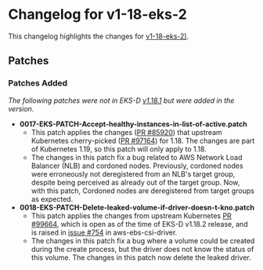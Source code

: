 # Changelog for v1-18-eks-2

This changelog highlights the changes for [v1-18-eks-2)](https://github.com/aws/eks-distro/tree/v1-18-eks-2).

## Patches 

### Patches Added
_The following patches were not in EKS-D [v1.18.1](https://github.com/aws/eks-distro/tree/v1-18-eks-1/projects/kubernetes/kubernetes/1-18/patches)
but were added in the version._

* **0017-EKS-PATCH-Accept-healthy-instances-in-list-of-active.patch** 
  * This patch applies the changes ([PR #85920](https://github.com/kubernetes/kubernetes/pull/85920)) that upstream 
    Kubernetes cherry-picked ([PR #97164](https://github.com/kubernetes/kubernetes/pull/97164)) for 1.18. The changes
    are part of Kubernetes 1.19, so this patch will only apply to 1.18.
  * The changes in this patch fix a bug related to AWS Network Load Balancer (NLB) and cordoned nodes. Previously, 
    cordoned nodes were erroneously not deregistered from an NLB's target group, despite being perceived as already out
    of the target group. Now, with this patch, Cordoned nodes are deregistered from target groups as expected.
* **0018-EKS-PATCH-Delete-leaked-volume-if-driver-doesn-t-kno.patch** 
  * This patch applies the changes from upstream Kubernetes [PR #99664](https://github.com/kubernetes/kubernetes/pull/99664),
    which is open as of the time of EKS-D v1.18.2 release, and is raised in [issue #754](https://github.com/kubernetes-sigs/aws-ebs-csi-driver/issues/754) 
    in aws-ebs-csi-driver.
  * The changes in this patch fix a bug where a volume could be created during the create process, but the driver does 
    not know the status of this volume. The changes in this patch now delete the leaked driver.
